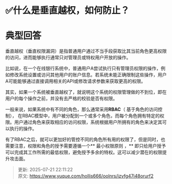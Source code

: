 # ✅什么是垂直越权，如何防止？

# 典型回答


垂直越权（垂直权限漏洞）是指普通用户通过不当手段获取比其当前角色更高权限的访问，进而能够执行通常只对管理员或特权用户开放的操作。



比如说，在一个在线银行系统中，普通用户A尝试执行只有管理员权限的操作，例如修改系统设置或访问其他用户的账户信息。若系统未能正确限制这些操作，用户A可能能够通过直接调用相关的API或修改请求参数来获取更高的权限。



其实，如果一个系统被垂直越权了，就说明这个系统的权限管理做的不到位，即在用户的每个操作之前，并没有去严格的校验是否有权限。



一般来说，如果系统中有不同的角色，那么通常采用**RBAC**（ 基于角色的访问控制）， 在RBAC模型中，用户被分配到一个或多个角色，而每个角色拥有特定的权限。用户通过角色来获取相应的访问权限，系统根据用户所拥有的角色来决定其可以执行的操作。  



有了RBAC之后，就可以更加好的管控不同的角色所有用的权限了，但是同时，也需要注意，权限和角色的授予需要遵循一个** 最小权限原则  ，** 即只给用户授予可以完成其工作所需的最低权限，避免授予多余的特权。这可以减少潜在的权限提升攻击面。  



> 更新: 2025-07-21 22:11:22  
> 原文: <https://www.yuque.com/hollis666/oolnrs/izvfg47i48orurf2>